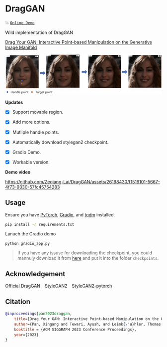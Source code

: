 # DragGAN

:boom: [`Online Demo`](https://2db7de2bdb2b26469d.gradio.live/)

Wild implementation of DragGAN 

[Drag Your GAN: Interactive Point-based Manipulation on the Generative Image Manifold](https://vcai.mpi-inf.mpg.de/projects/DragGAN/)

![demo](assets/demo.png)

**Updates**

- [x] Support movable region. 
- [x] Add more options.
- [x] Mutliple handle points.
- [x] Automatically download stylegan2 checkpoint.
- [x] Gradio Demo.
- [x] Workable version.


**Demo video**



https://github.com/Zeqiang-Lai/DragGAN/assets/26198430/f1516101-5667-4f73-9330-57fc45754283





## Usage

Ensure you have [PyTorch](https://pytorch.org/get-started/locally/), [Gradio](https://gradio.app/quickstart/), and [tqdm](https://github.com/tqdm/tqdm) installed.

```bash
pip install -r requirements.txt
```

Lanuch the Gradio demo

```
python gradio_app.py
```

> If you have any issuse for downloading the checkpoint, you could mannuly download it from [here](https://huggingface.co/aaronb/StyleGAN2/tree/main) and put it into the folder `checkpoints`.

## Acknowledgement

[Official DragGAN](https://github.com/XingangPan/DragGAN) &ensp; [StyleGAN2](https://github.com/NVlabs/stylegan2)  &ensp; [StyleGAN2-pytorch](https://github.com/rosinality/stylegan2-pytorch)

## Citation

```bibtex
@inproceedings{pan2023draggan,
    title={Drag Your GAN: Interactive Point-based Manipulation on the Generative Image Manifold}, 
    author={Pan, Xingang and Tewari, Ayush, and Leimk{\"u}hler, Thomas and Liu, Lingjie and Meka, Abhimitra and Theobalt, Christian},
    booktitle = {ACM SIGGRAPH 2023 Conference Proceedings},
    year={2023}
}
```
